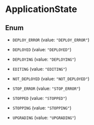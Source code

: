 

# ApplicationState

## Enum


* `DEPLOY_ERROR` (value: `"DEPLOY_ERROR"`)

* `DEPLOYED` (value: `"DEPLOYED"`)

* `DEPLOYING` (value: `"DEPLOYING"`)

* `EDITING` (value: `"EDITING"`)

* `NOT_DEPLOYED` (value: `"NOT_DEPLOYED"`)

* `STOP_ERROR` (value: `"STOP_ERROR"`)

* `STOPPED` (value: `"STOPPED"`)

* `STOPPING` (value: `"STOPPING"`)

* `UPGRADING` (value: `"UPGRADING"`)



